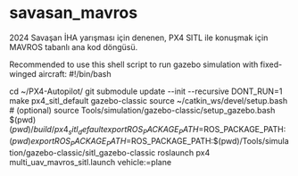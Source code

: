 # savasan_mavros
2024 Savaşan İHA yarışması için denenen, PX4 SITL ile konuşmak için MAVROS tabanlı ana kod döngüsü.

Recommended to use this shell script to run gazebo simulation with fixed-winged aircraft:
#!/bin/bash

cd ~/PX4-Autopilot/
git submodule update --init --recursive
DONT_RUN=1 make px4_sitl_default gazebo-classic
source ~/catkin_ws/devel/setup.bash    # (optional)
source Tools/simulation/gazebo-classic/setup_gazebo.bash $(pwd) $(pwd)/build/px4_sitl_default
export ROS_PACKAGE_PATH=$ROS_PACKAGE_PATH:$(pwd)
export ROS_PACKAGE_PATH=$ROS_PACKAGE_PATH:$(pwd)/Tools/simulation/gazebo-classic/sitl_gazebo-classic
roslaunch px4 multi_uav_mavros_sitl.launch vehicle:=plane 
